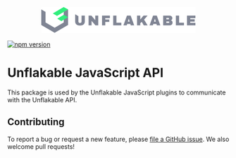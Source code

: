 <p align="center">
  <a href="https://unflakable.com" target="_blank" rel="noopener" align="center">
    <img src="https://github.com/unflakable/unflakable-javascript/blob/main/images/logo.svg?raw=true" width="350" alt="Unflakable" />
  </a>
</p>

[![npm version](https://img.shields.io/npm/v/@unflakable/js-api.svg)](https://www.npmjs.com/package/@unflakable/js-api)

# Unflakable JavaScript API

This package is used by the Unflakable JavaScript plugins to communicate with the Unflakable API.

## Contributing

To report a bug or request a new feature, please
[file a GitHub issue](https://github.com/unflakable/unflakable-javascript/issues).
We also welcome pull requests!
